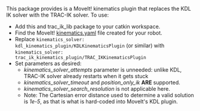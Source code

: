 This package provides is a MoveIt! kinematics plugin that replaces the KDL IK
solver with the TRAC-IK solver.  To use:

- Add this and trac_ik_lib package to your catkin workspace.
- Find the MoveIt! [kinematics.yaml](http://docs.ros.org/indigo/api/pr2_moveit_tutorials/html/kinematics/src/doc/kinematics_configuration.html) file created for your robot.
- Replace
```kinematics_solver: kdl_kinematics_plugin/KDLKinematicsPlugin```
(or similar) with
```kinematics_solver: trac_ik_kinematics_plugin/TRAC_IKKinematicsPlugin```
- Set parameters as desired:
    - _kinematics\_solver\_attempts_ parameter is unneeded: unlike KDL, TRAC-IK solver already restarts when it gets stuck
    - _kinematics\_solver\_timeout_ and _position\_only\_ik_ **ARE** supported.
    - _kinematics\_solver\_search\_resolution_ is not applicable here.
    - Note: The Cartesian error distance used to determine a valid solution is _1e-5_, as that is what is hard-coded into MoveIt's KDL plugin.
